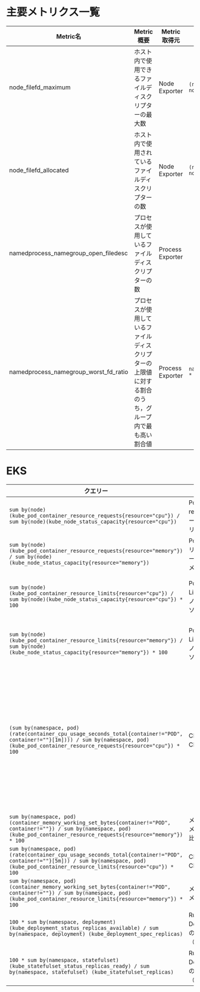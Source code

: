 # 主要メトリクス一覧
| Metric名 | Metric概要 | Metric取得元 | Query例 | 備考 |
|  --- | --- | --- | --- | --- |
| node_filefd_maximum | ホスト内で使用できるファイルディスクリプターの最大数 | Node Exporter | `(node_filefd_allocated / node_filefd_maximum) * 100` |  |
| node_filefd_allocated | ホスト内で使用されているファイルディスクリプターの数 | Node Exporter | `(node_filefd_allocated / node_filefd_maximum) * 100` | |
| namedprocess_namegroup_open_filedesc | プロセスが使用しているファイルディスクリプターの数 | Process Exporter | | `/proc/<pid>/fd`で参照できるファイルディスクリプターの数を取得して使用 |
| namedprocess_namegroup_worst_fd_ratio | プロセスが使用しているファイルディスクリプターの上限値に対する割合のうち，グループ内で最も高い割合値 | Process Exporter | `namedprocess_namegroup_worst_fd_ratio * 100` | `/proc/<pid>/limits`で取得したMax open filesのSoft Limit値に対するopen_filedescの比率を使用 |

# EKS
| クエリー | 概要 | 備考 |
|---|---|---|
|`sum by(node)(kube_pod_container_resource_requests{resource="cpu"}) / sum by(node)(kube_node_status_capacity{resource="cpu"})`| Pod合計のCPU request / ワーカーノード総CPUリソース | Podのスケジューリング関連で確認すべき |
|`sum by(node)(kube_pod_container_resource_requests{resource="memory"}) / sum by(node)(kube_node_status_capacity{resource="memory"})`| Pod合計のメモリ request / ワーカーノード総メモリリソース | Podのスケジューリング関連で確認すべき |
|`sum by(node)(kube_pod_container_resource_limits{resource="cpu"}) / sum by(node)(kube_node_status_capacity{resource="cpu"}) * 100`| Pod合計のCPU Limit / ワーカーノード総CPUリソース | ワーカーノードのリソース不足でPodが正常に処理できない可能性があるため、確認すべき |
|`sum by(node)(kube_pod_container_resource_limits{resource="memory"}) / sum by(node)(kube_node_status_capacity{resource="memory"}) * 100`| Pod合計のCPU Limit / ワーカーノード総CPUリソース | ワーカーノードのリソース不足でPodがEvictionされたりする可能性があるため、確認すべき |
|`(sum by(namespace, pod) (rate(container_cpu_usage_seconds_total{container!="POD", container!=""}[1m]))) / sum by(namespace, pod) (kube_pod_container_resource_requests{resource="cpu"}) * 100` | CPU使用率 / CPU request比 | `container!="POD"`はKubernetesにおける「pause」コンテナを指していて、実際のアプリケーションコンテナとは別に、ネットワーク名前空間を保持するための「pause」コンテナが含まれている。`container=""`は実際のアプリケーションコンテナではなく、集計値やシステムレベルのメトリクスである場合がある|
|`sum by(namespace, pod) (container_memory_working_set_bytes{container!="POD", container!=""}) / sum by(namespace, pod) (kube_pod_container_resource_requests{resource="memory"}) * 100`| メモリ使用率 / メモリ request比 | |
|`sum by(namespace, pod) (rate(container_cpu_usage_seconds_total{container!="POD", container!=""}[5m])) / sum by(namespace, pod) (kube_pod_container_resource_limits{resource="cpu"}) * 100` | CPU使用率 / CPU limit比 | |
|`sum by(namespace, pod) (container_memory_working_set_bytes{container!="POD", container!=""}) / sum by(namespace, pod) (kube_pod_container_resource_limits{resource="memory"}) * 100` | メモリ使用率 / メモリ limit比 | |
|`100 * sum by(namespace, deployment) (kube_deployment_status_replicas_available) / sum by(namespace, deployment) (kube_deployment_spec_replicas)` | Running Pod数 / Desired Pod数の100分率（Deployment） | |
|`100 * sum by(namespace, statefulset) (kube_statefulset_status_replicas_ready) / sum by(namespace, statefulset) (kube_statefulset_replicas)` | Running Pod数 / Desired Pod数の100分率（StatefulSet） | |